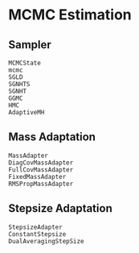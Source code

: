 # MCMC Estimation

## Sampler

```@docs
MCMCState
mcmc
SGLD
SGNHTS
SGNHT
GGMC
HMC
AdaptiveMH
```

## Mass Adaptation

```@docs
MassAdapter
DiagCovMassAdapter
FullCovMassAdapter
FixedMassAdapter
RMSPropMassAdapter
```

## Stepsize Adaptation

```@docs
StepsizeAdapter
ConstantStepsize
DualAveragingStepSize
```

